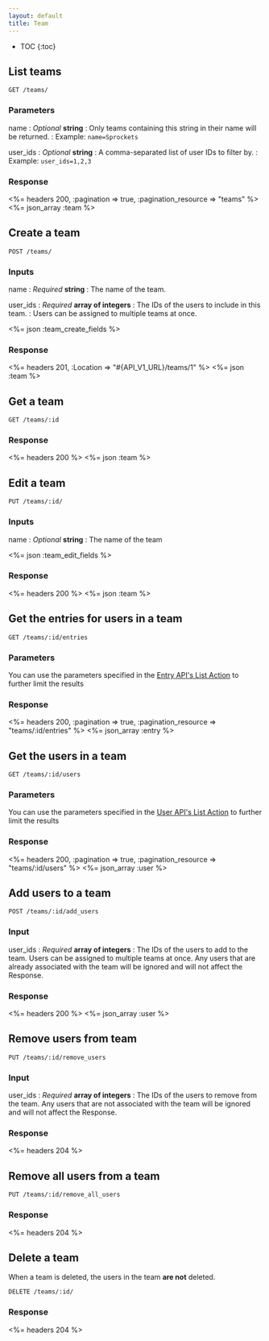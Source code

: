 ```yaml
---
layout: default
title: Team
---
```


* TOC
{:toc}

## List teams

~~~
GET /teams/
~~~

### Parameters

name
: *Optional* **string**
: Only teams containing this string in their name will be returned.
: Example: `name=Sprockets`

user_ids
: *Optional* **string**
: A comma-separated list of user IDs to filter by.
: Example: `user_ids=1,2,3`

### Response

<%= headers 200, :pagination => true, :pagination_resource => "teams" %>
<%= json_array :team %>


## Create a team

~~~
POST /teams/
~~~

### Inputs

name
: *Required* **string**
: The name of the team.

user_ids
: *Required* **array of integers**
: The IDs of the users to include in this team.
: Users can be assigned to multiple teams at once.

<%= json :team_create_fields %>

### Response

<%= headers 201, :Location => "#{API_V1_URL}/teams/1"  %>
<%= json :team %>

## Get a team

~~~
GET /teams/:id
~~~

### Response

<%= headers 200 %>
<%= json :team %>

## Edit a team

~~~
PUT /teams/:id/
~~~

### Inputs

name
: *Optional* **string**
: The name of the team

<%= json :team_edit_fields %>

### Response

<%= headers 200 %>
<%= json :team %>

## Get the entries for users in a team

~~~
GET /teams/:id/entries
~~~

### Parameters

You can use the parameters specified in the [Entry API's List Action](/v2/entries/index.html#list) to further limit the results

### Response

<%= headers 200, :pagination => true, :pagination_resource => "teams/:id/entries" %>
<%= json_array :entry %>

## Get the users in a team

~~~
GET /teams/:id/users
~~~

### Parameters

You can use the parameters specified in the [User API's List Action](/v2/users/index.html#list) to further limit the results

### Response

<%= headers 200, :pagination => true, :pagination_resource => "teams/:id/users" %>
<%= json_array :user %>

## Add users to a team

~~~
POST /teams/:id/add_users
~~~

### Input

user_ids
: *Required* **array of integers**
: The IDs of the users to add to the team. Users can be assigned to multiple teams at once. Any users that are already associated with the team will be ignored and will not affect the Response.

### Response

<%= headers 200 %>
<%= json_array :user %>

## Remove users from team

~~~
PUT /teams/:id/remove_users
~~~

### Input

user_ids
: *Required* **array of integers**
: The IDs of the users to remove from the team. Any users that are not associated with the team will be ignored and will not affect the Response.

### Response

<%= headers 204 %>

## Remove all users from a team

~~~
PUT /teams/:id/remove_all_users
~~~

### Response

<%= headers 204 %>

## Delete a team

When a team is deleted, the users in the team **are not** deleted.

~~~
DELETE /teams/:id/
~~~

### Response

<%= headers 204 %>